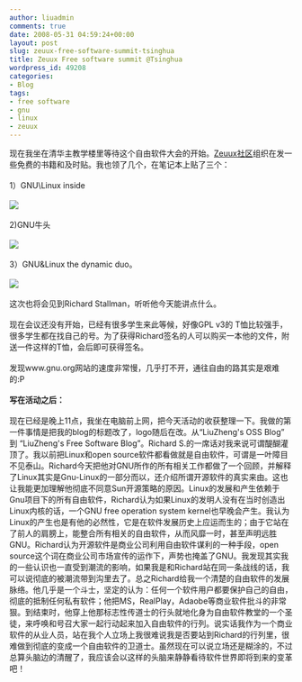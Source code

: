 ```yaml
---
author: liuadmin
comments: true
date: 2008-05-31 04:59:24+00:00
layout: post
slug: zeuux-free-software-summit-tsinghua
title: Zeuux Free software summit @Tsinghua
wordpress_id: 49208
categories:
- Blog
tags:
- free software
- gnu
- linux
- zeuux
---
```


现在我坐在清华主教学楼里等待这个自由软件大会的开始。[Zeuux社区](http://www.zeuux.org/index.cn.html)组织在发一些免费的书籍和及时贴。我也领了几个，在笔记本上贴了三个：<br /><br />1）GNU\Linux inside<br /><br />![](http://tbn0.google.com/images?q=tbn:Dj-A1Whyu0tc0M:http://amitjames.com/pictures/linux_inside_small.jpg)<br /><br />2)GNU牛头<br /><br />![](http://tbn0.google.com/images?q=tbn:-MPgv5LN7iFlkM:http://adele.gerwinski.de/~anja/gnuart/aurelio/GNU.png)<br /><br />3）GNU&Linux the dynamic duo。<br /><br />![](http://tbn0.google.com/images?q=tbn:aP3YicGaQHswlM:http://labor-liber.org/images/gnu-linux.jpg)<br /><br />这次也将会见到Richard Stallman，听听他今天能讲点什么。<br /><br />现在会议还没有开始，已经有很多学生来此等候，好像GPL v3的 T恤比较强手，很多学生都在找自己的号。为了获得Richard签名的人可以购买一本他的文件，附送一件这样的T恤，会后即可获得签名。<br /><br />发现www.gnu.org网站的速度非常慢，几乎打不开，通往自由的路其实是艰难的:P<br /><br />**写在活动之后：**<br /><br />现在已经是晚上11点，我坐在电脑前上网，把今天活动的收获整理一下。我做的第一件事情是把我的blog的标题改了，logo随后在改。从“LiuZheng's OSS Blog” 到 “LiuZheng's Free Software Blog”。Richard S.的一席话对我来说可谓醍醐灌顶了。我以前把Linux和open source软件都看做就是自由软件，可谓是一叶障目不见泰山。Richard今天把他对GNU所作的所有相关工作都做了一个回顾，并解释了Linux其实是Gnu-Linux的一部分而以，还介绍所谓开源软件的真实来由。这也让我能更加理解他彻底不同意Sun开源策略的原因。Linux的发展和产生依赖于Gnu项目下的所有自由软件，Richard认为如果Linux的发明人没有在当时创造出Linux内核的话，一个GNU free operation system kernel也早晚会产生。我认为Linux的产生也是有他的必然性，它是在软件发展历史上应运而生的；由于它站在了前人的肩膀上，能整合所有相关的自由软件，从而风靡一时，甚至声明远胜GNU。Richard认为开源软件是商业公司利用自由软件谋利的一种手段，open source这个词在商业公司市场宣传的运作下，声势也掩盖了GNU。我发现其实我的一些认识也一直受到潮流的影响，如果我是和Richard站在同一条战线的话，我可以说彻底的被潮流带到沟里去了。总之Richard给我一个清楚的自由软件的发展脉络。他几乎是一个斗士，坚定的认为：任何一个软件用户都要保护自己的自由，彻底的抵制任何私有软件；他把MS，RealPlay，Adaobe等商业软件批斗的非常狠。到结束时，他穿上他那标志性传道士的行头就地化身为自由软件教堂的一个圣徒，来呼唤和号召大家一起行动起来加入自由软件的行列。说实话我作为一个商业软件的从业人员，站在我个人立场上我很难说我是否要站到Richard的行列里，很难做到彻底的变成一个自由软件的卫道士。虽然现在可以说立场还是糊涂的，不过总算头脑边的清醒了，我应该会以这样的头脑来静静看待软件世界即将到来的变革吧！
